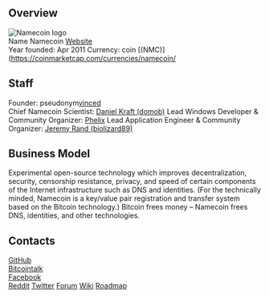 ## Overview
![Namecoin logo](../projects/logo/namecoin.png)  
Name  Namecoin 
[Website](https://www.namecoin.org/)  
Year founded: Apr 2011 
Currency: coin [(NMC)](https://coinmarketcap.com/currencies/namecoin/  
## Staff 
Founder: pseudonym[vinced](../people/vinced.md)  
Chief Namecoin Scientist:  [Daniel Kraft (domob)](../people/daniel_kraft.md)
Lead Windows Developer & Community Organizer:  [Phelix](../people/phelix.md)
Lead Application Engineer & Community Organizer: [Jeremy Rand (biolizard89)](../people/jeremy_rand.md)

## Business Model
Experimental open-source technology which improves decentralization, security, censorship resistance, privacy, and speed of certain components of the Internet infrastructure such as DNS and identities.
(For the technically minded, Namecoin is a key/value pair registration and transfer system based on the Bitcoin technology.)
Bitcoin frees money – Namecoin frees DNS, identities, and other technologies.  
## Contacts
[GitHub](https://github.com/namecoin)  
[Bitcointalk](https://bitcointalk.org/?topic=6017.0)   
[Facebook](https://www.facebook.com/Namecoin.bit)    
[Reddit](https://pay.reddit.com/r/namecoin) 
[Twitter](https://twitter.com/Namecoin)
[Forum](https://forum.namecoin.org/)
[Wiki](https://wiki.namecoin.org/index.php?title=Welcome) 
[Roadmap](https://github.com/namecoin/meta/blob/master/roadmap.md)  

 
